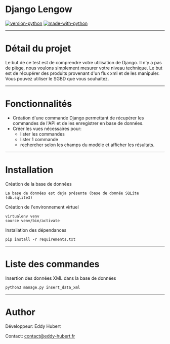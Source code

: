 # Django Lengow


[![version-python](https://img.shields.io/static/v1?label=Python&message=3.7&color=065535)]()
[![made-with-python](https://img.shields.io/badge/Made%20with-Django-1f425f.svg)]()


--------------
# Détail du projet

Le but de ce test est de comprendre votre utilisation de Django. 
Il n'y a pas de piège, nous voulons simplement mesurer votre niveau technique. 
Le but est de récupérer des produits provenant d'un flux xml et de les manipuler. 
Vous pouvez utiliser le SGBD que vous souhaitez.

--------------
# Fonctionnalités
- Création d'une commande Django permettant de récupérer les commandes de l'API et de les enregistrer en base de données.
- Créer les vues nécessaires pour:
  - lister les commandes
  - lister 1 commande 
  - rechercher selon les champs du modèle et afficher les résultats.


--------------
# Installation
Création de la base de données
```
La base de données est deja présente (base de donnée SQLite (db.sqlite3)
```

Création de l'environnement virtuel
```
virtualenv venv
source venv/bin/activate
```

Installation des dépendances

```
pip install -r requirements.txt
```


--------------
# Liste des commandes

Insertion des données XML dans la base de données
```
python3 manage.py insert_data_xml
```
--------------
# Author

Développeur: Eddy Hubert

Contact: contact@eddy-hubert.fr
